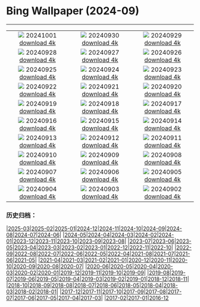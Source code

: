 # Bing Wallpaper (2024-09)
**************
| | | |
| :----: | :----: | :----: |
| ![](https://www.bing.com/th?id=OHR.HalfDomeYosemite_ES-ES8574128580_1920x1080.jpg) 20241001 [download 4k](https://www.bing.com/th?id=OHR.HalfDomeYosemite_ES-ES8574128580_UHD.jpg) | ![](https://www.bing.com/th?id=OHR.WalrusNorway_ES-ES8405668641_1920x1080.jpg) 20240930 [download 4k](https://www.bing.com/th?id=OHR.WalrusNorway_ES-ES8405668641_UHD.jpg) | ![](https://www.bing.com/th?id=OHR.ConnecticutBridge_ES-ES8203018344_1920x1080.jpg) 20240929 [download 4k](https://www.bing.com/th?id=OHR.ConnecticutBridge_ES-ES8203018344_UHD.jpg) |
| ![](https://www.bing.com/th?id=OHR.SanSebastianFilmFestivalkicksoff_ES-ES7999513077_1920x1080.jpg) 20240928 [download 4k](https://www.bing.com/th?id=OHR.SanSebastianFilmFestivalkicksoff_ES-ES7999513077_UHD.jpg) | ![](https://www.bing.com/th?id=OHR.VeniceAerial_ES-ES7915043762_1920x1080.jpg) 20240927 [download 4k](https://www.bing.com/th?id=OHR.VeniceAerial_ES-ES7915043762_UHD.jpg) | ![](https://www.bing.com/th?id=OHR.LittleToucanet_ES-ES6890080970_1920x1080.jpg) 20240926 [download 4k](https://www.bing.com/th?id=OHR.LittleToucanet_ES-ES6890080970_UHD.jpg) |
| ![](https://www.bing.com/th?id=OHR.GiantSequoias_ES-ES6715324180_1920x1080.jpg) 20240925 [download 4k](https://www.bing.com/th?id=OHR.GiantSequoias_ES-ES6715324180_UHD.jpg) | ![](https://www.bing.com/th?id=OHR.SkaftafellWaterfall_ES-ES6245666975_1920x1080.jpg) 20240924 [download 4k](https://www.bing.com/th?id=OHR.SkaftafellWaterfall_ES-ES6245666975_UHD.jpg) | ![](https://www.bing.com/th?id=OHR.IcebergOtter_ES-ES5963215233_1920x1080.jpg) 20240923 [download 4k](https://www.bing.com/th?id=OHR.IcebergOtter_ES-ES5963215233_UHD.jpg) |
| ![](https://www.bing.com/th?id=OHR.AragonAutumnLandscape_ES-ES5440172345_1920x1080.jpg) 20240922 [download 4k](https://www.bing.com/th?id=OHR.AragonAutumnLandscape_ES-ES5440172345_UHD.jpg) | ![](https://www.bing.com/th?id=OHR.MunichBeerfest_ES-ES5226807539_1920x1080.jpg) 20240921 [download 4k](https://www.bing.com/th?id=OHR.MunichBeerfest_ES-ES5226807539_UHD.jpg) | ![](https://www.bing.com/th?id=OHR.OcracokeLight_ES-ES5015251723_1920x1080.jpg) 20240920 [download 4k](https://www.bing.com/th?id=OHR.OcracokeLight_ES-ES5015251723_UHD.jpg) |
| ![](https://www.bing.com/th?id=OHR.PiratePlayground_ES-ES9238970412_1920x1080.jpg) 20240919 [download 4k](https://www.bing.com/th?id=OHR.PiratePlayground_ES-ES9238970412_UHD.jpg) | ![](https://www.bing.com/th?id=OHR.GujoHachiman_ES-ES8969263083_1920x1080.jpg) 20240918 [download 4k](https://www.bing.com/th?id=OHR.GujoHachiman_ES-ES8969263083_UHD.jpg) | ![](https://www.bing.com/th?id=OHR.MidAutumnSingapore_ES-ES8766898553_1920x1080.jpg) 20240917 [download 4k](https://www.bing.com/th?id=OHR.MidAutumnSingapore_ES-ES8766898553_UHD.jpg) |
| ![](https://www.bing.com/th?id=OHR.WindsurferWorldChampionships_ES-ES7763895554_1920x1080.jpg) 20240916 [download 4k](https://www.bing.com/th?id=OHR.WindsurferWorldChampionships_ES-ES7763895554_UHD.jpg) | ![](https://www.bing.com/th?id=OHR.CalabriaPeperoncino_ES-ES7527352353_1920x1080.jpg) 20240915 [download 4k](https://www.bing.com/th?id=OHR.CalabriaPeperoncino_ES-ES7527352353_UHD.jpg) | ![](https://www.bing.com/th?id=OHR.RapaNuiSunrise_ES-ES7347678695_1920x1080.jpg) 20240914 [download 4k](https://www.bing.com/th?id=OHR.RapaNuiSunrise_ES-ES7347678695_UHD.jpg) |
| ![](https://www.bing.com/th?id=OHR.SunriseWallabies_ES-ES9650921909_1920x1080.jpg) 20240913 [download 4k](https://www.bing.com/th?id=OHR.SunriseWallabies_ES-ES9650921909_UHD.jpg) | ![](https://www.bing.com/th?id=OHR.DolphinReunion_ES-ES7087981116_1920x1080.jpg) 20240912 [download 4k](https://www.bing.com/th?id=OHR.DolphinReunion_ES-ES7087981116_UHD.jpg) | ![](https://www.bing.com/th?id=OHR.BarcelonaCataloniaDay_ES-ES6860997474_1920x1080.jpg) 20240911 [download 4k](https://www.bing.com/th?id=OHR.BarcelonaCataloniaDay_ES-ES6860997474_UHD.jpg) |
| ![](https://www.bing.com/th?id=OHR.BridgeLisbon_ES-ES6670987033_1920x1080.jpg) 20240910 [download 4k](https://www.bing.com/th?id=OHR.BridgeLisbon_ES-ES6670987033_UHD.jpg) | ![](https://www.bing.com/th?id=OHR.IguazuRainbow_ES-ES6461582669_1920x1080.jpg) 20240909 [download 4k](https://www.bing.com/th?id=OHR.IguazuRainbow_ES-ES6461582669_UHD.jpg) | ![](https://www.bing.com/th?id=OHR.StockholmLibrary_ES-ES6220707521_1920x1080.jpg) 20240908 [download 4k](https://www.bing.com/th?id=OHR.StockholmLibrary_ES-ES6220707521_UHD.jpg) |
| ![](https://www.bing.com/th?id=OHR.SantaCruzHummer_ES-ES5411382953_1920x1080.jpg) 20240907 [download 4k](https://www.bing.com/th?id=OHR.SantaCruzHummer_ES-ES5411382953_UHD.jpg) | ![](https://www.bing.com/th?id=OHR.GlenariffPark_ES-ES4997383293_1920x1080.jpg) 20240906 [download 4k](https://www.bing.com/th?id=OHR.GlenariffPark_ES-ES4997383293_UHD.jpg) | ![](https://www.bing.com/th?id=OHR.DuskyOwls_ES-ES4835891419_1920x1080.jpg) 20240905 [download 4k](https://www.bing.com/th?id=OHR.DuskyOwls_ES-ES4835891419_UHD.jpg) |
| ![](https://www.bing.com/th?id=OHR.LaVueltaJerez_ES-ES7910099478_1920x1080.jpg) 20240904 [download 4k](https://www.bing.com/th?id=OHR.LaVueltaJerez_ES-ES7910099478_UHD.jpg) | ![](https://www.bing.com/th?id=OHR.AlpineLakes_ES-ES4680324060_1920x1080.jpg) 20240903 [download 4k](https://www.bing.com/th?id=OHR.AlpineLakes_ES-ES4680324060_UHD.jpg) | ![](https://www.bing.com/th?id=OHR.BuracodasAraras_ES-ES4509423904_1920x1080.jpg) 20240902 [download 4k](https://www.bing.com/th?id=OHR.BuracodasAraras_ES-ES4509423904_UHD.jpg) |

### 历史归档：

|[2025-03](2025-03/2025-03.md)|[2025-02](2025-02/2025-02.md)|[2025-01](2025-01/2025-01.md)|[2024-12](2024-12/2024-12.md)|[2024-11](2024-11/2024-11.md)|[2024-10](2024-10/2024-10.md)|[2024-09](2024-09/2024-09.md)|[2024-08](2024-08/2024-08.md)|[2024-07](2024-07/2024-07.md)|[2024-06](2024-06/2024-06.md)|
|[2024-05](2024-05/2024-05.md)|[2024-04](2024-04/2024-04.md)|[2024-03](2024-03/2024-03.md)|[2024-02](2024-02/2024-02.md)|[2024-01](2024-01/2024-01.md)|[2023-12](2023-12/2023-12.md)|[2023-11](2023-11/2023-11.md)|[2023-10](2023-10/2023-10.md)|[2023-09](2023-09/2023-09.md)|[2023-08](2023-08/2023-08.md)|
|[2023-07](2023-07/2023-07.md)|[2023-06](2023-06/2023-06.md)|[2023-05](2023-05/2023-05.md)|[2023-04](2023-04/2023-04.md)|[2023-03](2023-03/2023-03.md)|[2023-02](2023-02/2023-02.md)|[2023-01](2023-01/2023-01.md)|[2022-12](2022-12/2022-12.md)|[2022-11](2022-11/2022-11.md)|[2022-10](2022-10/2022-10.md)|
|[2022-09](2022-09/2022-09.md)|[2022-08](2022-08/2022-08.md)|[2022-07](2022-07/2022-07.md)|[2022-06](2022-06/2022-06.md)|[2022-05](2022-05/2022-05.md)|[2022-04](2022-04/2022-04.md)|[2021-08](2021-08/2021-08.md)|[2021-07](2021-07/2021-07.md)|[2021-06](2021-06/2021-06.md)|[2021-05](2021-05/2021-05.md)|
|[2021-04](2021-04/2021-04.md)|[2021-03](2021-03/2021-03.md)|[2021-02](2021-02/2021-02.md)|[2021-01](2021-01/2021-01.md)|[2020-12](2020-12/2020-12.md)|[2020-11](2020-11/2020-11.md)|[2020-10](2020-10/2020-10.md)|[2020-09](2020-09/2020-09.md)|[2020-08](2020-08/2020-08.md)|[2020-07](2020-07/2020-07.md)|
|[2020-06](2020-06/2020-06.md)|[2020-05](2020-05/2020-05.md)|[2020-04](2020-04/2020-04.md)|[2020-03](2020-03/2020-03.md)|[2020-02](2020-02/2020-02.md)|[2020-01](2020-01/2020-01.md)|[2019-12](2019-12/2019-12.md)|[2019-11](2019-11/2019-11.md)|[2019-10](2019-10/2019-10.md)|[2019-09](2019-09/2019-09.md)|
|[2019-08](2019-08/2019-08.md)|[2019-07](2019-07/2019-07.md)|[2019-06](2019-06/2019-06.md)|[2019-05](2019-05/2019-05.md)|[2019-04](2019-04/2019-04.md)|[2019-03](2019-03/2019-03.md)|[2019-02](2019-02/2019-02.md)|[2019-01](2019-01/2019-01.md)|[2018-12](2018-12/2018-12.md)|[2018-11](2018-11/2018-11.md)|
|[2018-10](2018-10/2018-10.md)|[2018-09](2018-09/2018-09.md)|[2018-08](2018-08/2018-08.md)|[2018-07](2018-07/2018-07.md)|[2018-06](2018-06/2018-06.md)|[2018-05](2018-05/2018-05.md)|[2018-04](2018-04/2018-04.md)|[2018-03](2018-03/2018-03.md)|[2018-02](2018-02/2018-02.md)|[2018-01](2018-01/2018-01.md)|
|[2017-12](2017-12/2017-12.md)|[2017-11](2017-11/2017-11.md)|[2017-10](2017-10/2017-10.md)|[2017-09](2017-09/2017-09.md)|[2017-08](2017-08/2017-08.md)|[2017-07](2017-07/2017-07.md)|[2017-06](2017-06/2017-06.md)|[2017-05](2017-05/2017-05.md)|[2017-04](2017-04/2017-04.md)|[2017-03](2017-03/2017-03.md)|
|[2017-02](2017-02/2017-02.md)|[2017-01](2017-01/2017-01.md)|[2016-12](2016-12/2016-12.md)